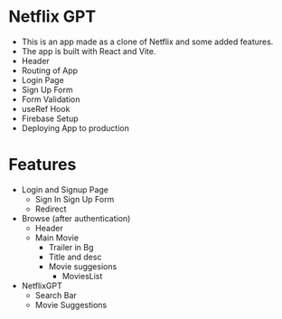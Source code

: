 # Netflix GPT

- This is an app made as a clone of Netflix and some added features.
- The app is built with React and Vite.
- Header
- Routing of App
- Login Page
- Sign Up Form
- Form Validation
- useRef Hook
- Firebase Setup
- Deploying App to production

# Features

- Login and Signup Page
  - Sign In Sign Up Form
  - Redirect
- Browse (after authentication)
  - Header
  - Main Movie
    - Trailer in Bg
    - Title and desc
    - Movie suggesions
      - MoviesList
- NetflixGPT
  - Search Bar
  - Movie Suggestions
